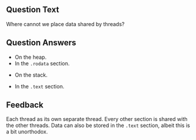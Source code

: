 ## Question Text

Where cannot we place data shared by threads?

## Question Answers

- On the heap.
- In the `.rodata` section.
+ On the stack.
- In the `.text` section.

## Feedback

Each thread as its own separate thread.
Every other section is shared with the other threads.
Data can also be stored in the `.text` section, albeit this is a bit unorthodox.
